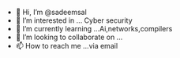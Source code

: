 - 👋 Hi, I’m @sadeemsal
- 👀 I’m interested in ... Cyber security 
- 🌱 I’m currently learning ...Ai,networks,compilers
- 💞️ I’m looking to collaborate on ...
- 📫 How to reach me ...via email

<!---
sadeemsal/sadeemsal is a ✨ special ✨ repository because its `README.md` (this file) appears on your GitHub profile.
You can click the Preview link to take a look at your changes.
--->
